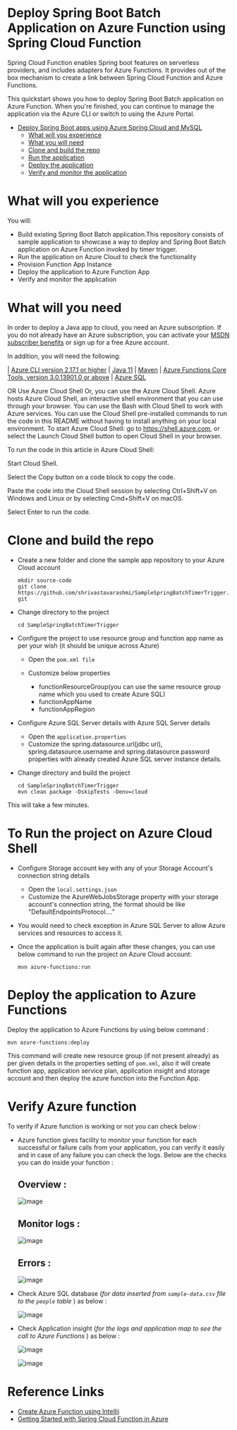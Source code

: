 # Deploy Spring Boot Batch Application on Azure Function using Spring Cloud Function

Spring Cloud Function enables Spring boot features on serverless providers, and includes adapters for Azure Functions. It provides out of the box mechanism to create a link between Spring Cloud Function and Azure Functions.

This quickstart shows you how to deploy Spring Boot Batch application on Azure Function. When you're finished, you can continue to manage the application via the Azure CLI or switch to using the Azure Portal.

* [Deploy Spring Boot apps using Azure Spring Cloud and MySQL](https://github.com/shrivastavarashmi/SampleSpringBatchTimerTrigger#deploy-spring-boot-batch-application-on-azure-function-using-spring-cloud-function)
  * [What will you experience](https://github.com/shrivastavarashmi/SampleSpringBatchTimerTrigger#what-will-you-experience)
  * [What you will need](https://github.com/shrivastavarashmi/SampleSpringBatchTimerTrigger#what-will-you-need)
  * [Clone and build the repo](https://github.com/shrivastavarashmi/SampleSpringBatchTimerTrigger#clone-and-build-the-repo)
  * [Run the application](https://github.com/shrivastavarashmi/SampleSpringBatchTimerTrigger#to-run-the-project-on-azure-cloud-shell)
  * [Deploy the application](https://github.com/shrivastavarashmi/SampleSpringBatchTimerTrigger#deploy-the-application-to-azure-functions)
  * [Verify and monitor the application](https://github.com/shrivastavarashmi/SampleSpringBatchTimerTrigger#verify-azure-function)

# What will you experience
You will:

* Build existing Spring Boot Batch application.This repository consists of sample application to showcase a way to deploy and Spring Boot Batch application on Azure Function invoked by timer trigger.
* Run the application on Azure Cloud to check the functionality
* Provision Function App Instance
* Deploy the application to Azure Function App
* Verify and monitor the application

# What will you need

In order to deploy a Java app to cloud, you need an Azure subscription. If you do not already have an Azure subscription, you can activate your [MSDN subscriber benefits](https://azure.microsoft.com/en-us/pricing/member-offers/credit-for-visual-studio-subscribers/) or sign up for a free Azure account.

In addition, you will need the following:

| [Azure CLI version 2.17.1 or higher](https://docs.microsoft.com/en-us/cli/azure/install-azure-cli?view=azure-cli-latest) | [Java 11](https://docs.microsoft.com/en-us/azure/developer/java/fundamentals/java-support-on-azure) | [Maven](https://maven.apache.org/) | [Azure Functions Core Tools, version 3.0.13901.0 or above](https://docs.microsoft.com/en-us/azure/azure-functions/functions-run-local#v2) | [Azure SQL](https://docs.microsoft.com/en-us/azure/azure-sql/database/single-database-create-quickstart?tabs=azure-portal)

OR Use Azure Cloud Shell
Or, you can use the Azure Cloud Shell. Azure hosts Azure Cloud Shell, an interactive shell environment that you can use through your browser. You can use the Bash with Cloud Shell to work with Azure services. You can use the Cloud Shell pre-installed commands to run the code in this README without having to install anything on your local environment. To start Azure Cloud Shell: go to https://shell.azure.com, or select the Launch Cloud Shell button to open Cloud Shell in your browser.

To run the code in this article in Azure Cloud Shell:

Start Cloud Shell.

Select the Copy button on a code block to copy the code.

Paste the code into the Cloud Shell session by selecting Ctrl+Shift+V on Windows and Linux or by selecting Cmd+Shift+V on macOS.

Select Enter to run the code.

# Clone and build the repo

* Create a new folder and clone the sample app repository to your Azure Cloud account

  `mkdir source-code`  
  `git clone https://github.com/shrivastavarashmi/SampleSpringBatchTimerTrigger.git`

* Change directory to the project

  `cd SampleSpringBatchTimerTrigger`

* Configure the project to use resource group and function app name as per your wish (it should be unique across Azure)

  * Open the ``` pom.xml file ```

  * Customize below properties
    * functionResourceGroup(you can use the same resource group name which you used to create Azure SQL)
    * functionAppName
    * functionAppRegion

* Configure Azure SQL Server details with Azure SQL Server details

  * Open the ``` application.properties ```
  * Customize the spring.datasource.url(jdbc url), spring.datasource.username and spring.datasource.password properties with already created Azure SQL server instance details.

* Change directory and build the project

  `cd SampleSpringBatchTimerTrigger`  
  `mvn clean package -DskipTests -Denv=cloud`

This will take a few minutes.

# To Run the project on Azure Cloud Shell

* Configure Storage account key with any of your Storage Account's connection string details

  * Open the ``` local.settings.json ```
  * Customize the AzureWebJobsStorage property with your storage account's connection string, the format should be like "DefaultEndpointsProtocol...."

* You would need to check exception in Azure SQL Server to allow Azure services and resources to access it. 

* Once the application is built again after these changes, you can use below command to run the project on Azure Cloud account:

  ``` mvn azure-functions:run ```

# Deploy the application to Azure Functions

Deploy the application to Azure Functions by using below command :

``` mvn azure-functions:deploy ```

This command will create new resource group (if not present already) as per given details in the properties setting of ```pom.xml```, also it will create function app, application service plan, application insight and storage account and then deploy the azure function into the Function App.

# Verify Azure function

To verify if Azure function is working or not you can check below :
* Azure function gives facility to monitor your function for each successful or failure calls from your application, you can verify it easily and in case of any failure you can check the logs. Below are the checks you can do inside your function :
  ## Overview :

  ![image](https://user-images.githubusercontent.com/83832052/164419782-2b3bab39-cc12-4e4a-8bc2-68045f70c0dc.png)
  ## Monitor logs :

  ![image](https://user-images.githubusercontent.com/83832052/164419982-2af24cb9-cdbb-425e-8ce2-ea15b1730daf.png)
  ## Errors :

  ![image](https://user-images.githubusercontent.com/83832052/164420234-c854be27-b5a4-423f-8992-9e926824351a.png)
* Check Azure SQL database (_for data inserted from ```sample-data.csv``` file to the ```people``` table_ ) as below :

  ![image](https://user-images.githubusercontent.com/83832052/164417922-dff1bb91-97ee-45f2-bb00-00a8ef7e4ab6.png)
* Check Application insight (_for the logs and application map to see the call to Azure Functions_ ) as below :

  ![image](https://user-images.githubusercontent.com/83832052/164418988-5739c315-0084-4f96-a4c0-5b6517da775d.png)

  ![image](https://user-images.githubusercontent.com/83832052/164419111-159365d2-0e23-4dfb-8e76-6f9104edabd0.png)

# Reference Links
* [Create Azure Function using Intellij](https://docs.microsoft.com/en-us/azure/azure-functions/functions-create-maven-intellij)
* [Getting Started with Spring Cloud Function in Azure](https://docs.microsoft.com/en-us/azure/developer/java/spring-framework/getting-started-with-spring-cloud-function-in-azure)

